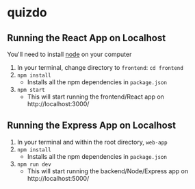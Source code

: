 # quizdo

## Running the React App on Localhost
You'll need to install [node](https://nodejs.org/en/) on your computer

1. In your terminal, change directory to `frontend`: `cd frontend`
1. `npm install`
   - Installs all the npm dependencies in `package.json`
1. `npm start`
   - This will start running the frontend/React app on http://localhost:3000/

## Running the Express App on Localhost

1. In your terminal and within the root directory, `web-app`
1. `npm install`
   - Installs all the npm dependencies in `package.json`
1. `npm run dev`
   - This will start running the backend/Node/Express app on http://localhost:5000/